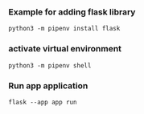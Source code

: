 ### Example for adding flask library

`python3 -m pipenv install flask`




### activate virtual environment

`python3 -m pipenv shell`


### Run app application

`flask --app app run`